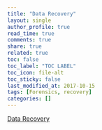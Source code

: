 ```yaml
---
title: "Data Recovery"
layout: single
author_profile: true
read_time: true
comments: true
share: true
related: true
toc: false
toc_label: "TOC LABEL"
toc_icon: file-alt
toc_sticky: false
last_modified_at: 2017-10-15
tags: [Forensics, recovery]
categories: []
---
```


[Data Recovery](https://github.com/DATDA/main/blob/master/presentations/basic_forensics.pdf)
